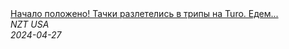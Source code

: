 <!--2024-04-27 06:00:15-->
<div class="yb">
  <a class="nodecor" href="/index.html?rabota/nachalo_polojeno_tachki_razletelis_v_tripy_na_turo_edem_dalshe">
    <img class="preview" data-videoid="fJXUJNZaf9Y" src="https://i3.ytimg.com/vi/fJXUJNZaf9Y/hqdefault.jpg" align="middle" alt="">
  </a>
  <div class="inlbl text">
    <a class="nodecor" href="/index.html?rabota/nachalo_polojeno_tachki_razletelis_v_tripy_na_turo_edem_dalshe">Начало положено! Тачки разлетелись в трипы на Turo. Едем...</a><br>
    <i class="smaller2">NZT USA</i><br>
    <i class="smaller3">2024-04-27</i>
  </div>
</div>
